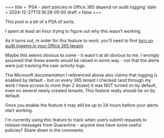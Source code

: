 +++
title = 'PSA - alert policies in Office 365 depend on audit logging'
date = 2024-12-27T13:18:28-05:00
draft = false
+++

This post is a bit of a PSA of sorts.

I spent at least an hour trying to figure out why this wasn't working.

As it turns out, in order for this feature to work, you'll need to first [turn on audit logging in your Office 365 tenant](https://learn.microsoft.com/en-us/purview/audit-log-enable-disable?tabs=microsoft-purview-portal#turn-on-auditing).

Maybe this seems obvious to some - it wasn't at all obvious to me. I wrongly assumed that these events would be raised in some way - not that the alerts were just tracking the user activity logs.

The Microsoft documentation I referenced above also claims that logging is enabled by default - but on every 365 tenant I checked (and through my work I have access to more than 2 dozen) it was NOT turned on by default, even on several newly created tenants. This feature really should be on by default.

Once you enable the feature it may still be up to 24 hours before your alerts start working.

I'm currently using this feature to track when users submit requests to release messages from Quarantine - anyone else have some useful policies? Share down in the comments.
